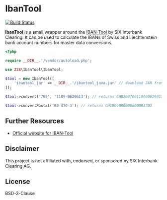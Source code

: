 IbanTool
========

[![Build Status](https://travis-ci.org/z38/ibantool.svg?branch=master)](https://travis-ci.org/z38/ibantool)

**IbanTool** is a small wrapper around the [IBAN-Tool][1] by SIX Interbank Clearing. It can be used to calculate the IBANs of Swiss and Liechtenstein bank account numbers for master data conversions.

```php
<?php

require __DIR__.'/vendor/autoload.php';

use Z38\IbanTool\IbanTool;

$tool = new IbanTool([
    'ibantool_jar' => __DIR__.'/ibantool_java.jar' // download JAR from the official website
]);

$tool->convert('709', '1109-0629613'); // returns CH0500700110900629613

$tool->convertPostal('80-470-3'); // returns CH1809000000800004703
```

Further Resources
-----------------

 * [Official website for IBAN-Tool][1]

Disclaimer
----------

This project is not affiliated with, endorsed, or sponsored by SIX Interbank Clearing AG.

License
-------

BSD-3-Clause

[1]: http://www.six-interbank-clearing.com/en/home/standardization/iban/iban-tool.html
